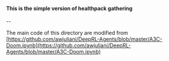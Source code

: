 #### This is the simple version of healthpack gathering
--

The main code of this directory are modified from [https://github.com/awjuliani/DeepRL-Agents/blob/master/A3C-Doom.ipynb](https://github.com/awjuliani/DeepRL-Agents/blob/master/A3C-Doom.ipynb)